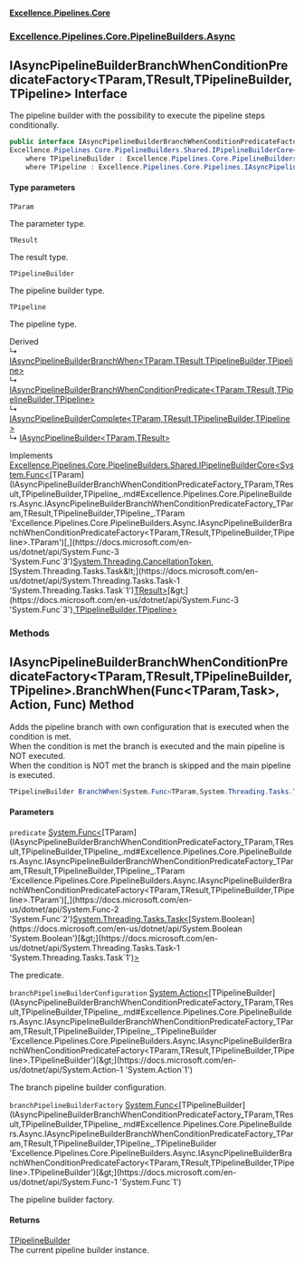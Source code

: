#### [Excellence.Pipelines.Core](Excellence.Pipelines.md 'Excellence.Pipelines')
### [Excellence.Pipelines.Core.PipelineBuilders.Async](Excellence.Pipelines.md#Excellence.Pipelines.Core.PipelineBuilders.Async 'Excellence.Pipelines.Core.PipelineBuilders.Async')

## IAsyncPipelineBuilderBranchWhenConditionPredicateFactory<TParam,TResult,TPipelineBuilder,TPipeline> Interface

The pipeline builder with the possibility to execute the pipeline steps conditionally.

```csharp
public interface IAsyncPipelineBuilderBranchWhenConditionPredicateFactory<TParam,TResult,TPipelineBuilder,out TPipeline> :
Excellence.Pipelines.Core.PipelineBuilders.Shared.IPipelineBuilderCore<System.Func<TParam, System.Threading.CancellationToken, System.Threading.Tasks.Task<TResult>>, TPipelineBuilder, TPipeline>
    where TPipelineBuilder : Excellence.Pipelines.Core.PipelineBuilders.Async.IAsyncPipelineBuilderBranchWhenConditionPredicateFactory<TParam, TResult, TPipelineBuilder, TPipeline>
    where TPipeline : Excellence.Pipelines.Core.Pipelines.IAsyncPipeline<TParam, TResult>
```
#### Type parameters

<a name='Excellence.Pipelines.Core.PipelineBuilders.Async.IAsyncPipelineBuilderBranchWhenConditionPredicateFactory_TParam,TResult,TPipelineBuilder,TPipeline_.TParam'></a>

`TParam`

The parameter type.

<a name='Excellence.Pipelines.Core.PipelineBuilders.Async.IAsyncPipelineBuilderBranchWhenConditionPredicateFactory_TParam,TResult,TPipelineBuilder,TPipeline_.TResult'></a>

`TResult`

The result type.

<a name='Excellence.Pipelines.Core.PipelineBuilders.Async.IAsyncPipelineBuilderBranchWhenConditionPredicateFactory_TParam,TResult,TPipelineBuilder,TPipeline_.TPipelineBuilder'></a>

`TPipelineBuilder`

The pipeline builder type.

<a name='Excellence.Pipelines.Core.PipelineBuilders.Async.IAsyncPipelineBuilderBranchWhenConditionPredicateFactory_TParam,TResult,TPipelineBuilder,TPipeline_.TPipeline'></a>

`TPipeline`

The pipeline type.

Derived  
&#8627; [IAsyncPipelineBuilderBranchWhen&lt;TParam,TResult,TPipelineBuilder,TPipeline&gt;](IAsyncPipelineBuilderBranchWhen_TParam,TResult,TPipelineBuilder,TPipeline_.md 'Excellence.Pipelines.Core.PipelineBuilders.Async.IAsyncPipelineBuilderBranchWhen<TParam,TResult,TPipelineBuilder,TPipeline>')  
&#8627; [IAsyncPipelineBuilderBranchWhenConditionPredicate&lt;TParam,TResult,TPipelineBuilder,TPipeline&gt;](IAsyncPipelineBuilderBranchWhenConditionPredicate_TParam,TResult,TPipelineBuilder,TPipeline_.md 'Excellence.Pipelines.Core.PipelineBuilders.Async.IAsyncPipelineBuilderBranchWhenConditionPredicate<TParam,TResult,TPipelineBuilder,TPipeline>')  
&#8627; [IAsyncPipelineBuilderComplete&lt;TParam,TResult,TPipelineBuilder,TPipeline&gt;](IAsyncPipelineBuilderComplete_TParam,TResult,TPipelineBuilder,TPipeline_.md 'Excellence.Pipelines.Core.PipelineBuilders.Async.IAsyncPipelineBuilderComplete<TParam,TResult,TPipelineBuilder,TPipeline>')  
&#8627; [IAsyncPipelineBuilder&lt;TParam,TResult&gt;](IAsyncPipelineBuilder_TParam,TResult_.md 'Excellence.Pipelines.Core.PipelineBuilders.IAsyncPipelineBuilder<TParam,TResult>')

Implements [Excellence.Pipelines.Core.PipelineBuilders.Shared.IPipelineBuilderCore&lt;](IPipelineBuilderCore_TPipelineDelegate,TPipelineBuilder,TPipeline_.md 'Excellence.Pipelines.Core.PipelineBuilders.Shared.IPipelineBuilderCore<TPipelineDelegate,TPipelineBuilder,TPipeline>')[System.Func&lt;](https://docs.microsoft.com/en-us/dotnet/api/System.Func-3 'System.Func`3')[TParam](IAsyncPipelineBuilderBranchWhenConditionPredicateFactory_TParam,TResult,TPipelineBuilder,TPipeline_.md#Excellence.Pipelines.Core.PipelineBuilders.Async.IAsyncPipelineBuilderBranchWhenConditionPredicateFactory_TParam,TResult,TPipelineBuilder,TPipeline_.TParam 'Excellence.Pipelines.Core.PipelineBuilders.Async.IAsyncPipelineBuilderBranchWhenConditionPredicateFactory<TParam,TResult,TPipelineBuilder,TPipeline>.TParam')[,](https://docs.microsoft.com/en-us/dotnet/api/System.Func-3 'System.Func`3')[System.Threading.CancellationToken](https://docs.microsoft.com/en-us/dotnet/api/System.Threading.CancellationToken 'System.Threading.CancellationToken')[,](https://docs.microsoft.com/en-us/dotnet/api/System.Func-3 'System.Func`3')[System.Threading.Tasks.Task&lt;](https://docs.microsoft.com/en-us/dotnet/api/System.Threading.Tasks.Task-1 'System.Threading.Tasks.Task`1')[TResult](IAsyncPipelineBuilderBranchWhenConditionPredicateFactory_TParam,TResult,TPipelineBuilder,TPipeline_.md#Excellence.Pipelines.Core.PipelineBuilders.Async.IAsyncPipelineBuilderBranchWhenConditionPredicateFactory_TParam,TResult,TPipelineBuilder,TPipeline_.TResult 'Excellence.Pipelines.Core.PipelineBuilders.Async.IAsyncPipelineBuilderBranchWhenConditionPredicateFactory<TParam,TResult,TPipelineBuilder,TPipeline>.TResult')[&gt;](https://docs.microsoft.com/en-us/dotnet/api/System.Threading.Tasks.Task-1 'System.Threading.Tasks.Task`1')[&gt;](https://docs.microsoft.com/en-us/dotnet/api/System.Func-3 'System.Func`3')[,](IPipelineBuilderCore_TPipelineDelegate,TPipelineBuilder,TPipeline_.md 'Excellence.Pipelines.Core.PipelineBuilders.Shared.IPipelineBuilderCore<TPipelineDelegate,TPipelineBuilder,TPipeline>')[TPipelineBuilder](IAsyncPipelineBuilderBranchWhenConditionPredicateFactory_TParam,TResult,TPipelineBuilder,TPipeline_.md#Excellence.Pipelines.Core.PipelineBuilders.Async.IAsyncPipelineBuilderBranchWhenConditionPredicateFactory_TParam,TResult,TPipelineBuilder,TPipeline_.TPipelineBuilder 'Excellence.Pipelines.Core.PipelineBuilders.Async.IAsyncPipelineBuilderBranchWhenConditionPredicateFactory<TParam,TResult,TPipelineBuilder,TPipeline>.TPipelineBuilder')[,](IPipelineBuilderCore_TPipelineDelegate,TPipelineBuilder,TPipeline_.md 'Excellence.Pipelines.Core.PipelineBuilders.Shared.IPipelineBuilderCore<TPipelineDelegate,TPipelineBuilder,TPipeline>')[TPipeline](IAsyncPipelineBuilderBranchWhenConditionPredicateFactory_TParam,TResult,TPipelineBuilder,TPipeline_.md#Excellence.Pipelines.Core.PipelineBuilders.Async.IAsyncPipelineBuilderBranchWhenConditionPredicateFactory_TParam,TResult,TPipelineBuilder,TPipeline_.TPipeline 'Excellence.Pipelines.Core.PipelineBuilders.Async.IAsyncPipelineBuilderBranchWhenConditionPredicateFactory<TParam,TResult,TPipelineBuilder,TPipeline>.TPipeline')[&gt;](IPipelineBuilderCore_TPipelineDelegate,TPipelineBuilder,TPipeline_.md 'Excellence.Pipelines.Core.PipelineBuilders.Shared.IPipelineBuilderCore<TPipelineDelegate,TPipelineBuilder,TPipeline>')
### Methods

<a name='Excellence.Pipelines.Core.PipelineBuilders.Async.IAsyncPipelineBuilderBranchWhenConditionPredicateFactory_TParam,TResult,TPipelineBuilder,TPipeline_.BranchWhen(System.Func_TParam,System.Threading.Tasks.Task_bool__,System.Action_TPipelineBuilder_,System.Func_TPipelineBuilder_)'></a>

## IAsyncPipelineBuilderBranchWhenConditionPredicateFactory<TParam,TResult,TPipelineBuilder,TPipeline>.BranchWhen(Func<TParam,Task<bool>>, Action<TPipelineBuilder>, Func<TPipelineBuilder>) Method

Adds the pipeline branch with own configuration that is executed when the condition is met.  
When the condition is met the branch is executed and the main pipeline is NOT executed.  
When the condition is NOT met the branch is skipped and the main pipeline is executed.

```csharp
TPipelineBuilder BranchWhen(System.Func<TParam,System.Threading.Tasks.Task<bool>> predicate, System.Action<TPipelineBuilder> branchPipelineBuilderConfiguration, System.Func<TPipelineBuilder> branchPipelineBuilderFactory);
```
#### Parameters

<a name='Excellence.Pipelines.Core.PipelineBuilders.Async.IAsyncPipelineBuilderBranchWhenConditionPredicateFactory_TParam,TResult,TPipelineBuilder,TPipeline_.BranchWhen(System.Func_TParam,System.Threading.Tasks.Task_bool__,System.Action_TPipelineBuilder_,System.Func_TPipelineBuilder_).predicate'></a>

`predicate` [System.Func&lt;](https://docs.microsoft.com/en-us/dotnet/api/System.Func-2 'System.Func`2')[TParam](IAsyncPipelineBuilderBranchWhenConditionPredicateFactory_TParam,TResult,TPipelineBuilder,TPipeline_.md#Excellence.Pipelines.Core.PipelineBuilders.Async.IAsyncPipelineBuilderBranchWhenConditionPredicateFactory_TParam,TResult,TPipelineBuilder,TPipeline_.TParam 'Excellence.Pipelines.Core.PipelineBuilders.Async.IAsyncPipelineBuilderBranchWhenConditionPredicateFactory<TParam,TResult,TPipelineBuilder,TPipeline>.TParam')[,](https://docs.microsoft.com/en-us/dotnet/api/System.Func-2 'System.Func`2')[System.Threading.Tasks.Task&lt;](https://docs.microsoft.com/en-us/dotnet/api/System.Threading.Tasks.Task-1 'System.Threading.Tasks.Task`1')[System.Boolean](https://docs.microsoft.com/en-us/dotnet/api/System.Boolean 'System.Boolean')[&gt;](https://docs.microsoft.com/en-us/dotnet/api/System.Threading.Tasks.Task-1 'System.Threading.Tasks.Task`1')[&gt;](https://docs.microsoft.com/en-us/dotnet/api/System.Func-2 'System.Func`2')

The predicate.

<a name='Excellence.Pipelines.Core.PipelineBuilders.Async.IAsyncPipelineBuilderBranchWhenConditionPredicateFactory_TParam,TResult,TPipelineBuilder,TPipeline_.BranchWhen(System.Func_TParam,System.Threading.Tasks.Task_bool__,System.Action_TPipelineBuilder_,System.Func_TPipelineBuilder_).branchPipelineBuilderConfiguration'></a>

`branchPipelineBuilderConfiguration` [System.Action&lt;](https://docs.microsoft.com/en-us/dotnet/api/System.Action-1 'System.Action`1')[TPipelineBuilder](IAsyncPipelineBuilderBranchWhenConditionPredicateFactory_TParam,TResult,TPipelineBuilder,TPipeline_.md#Excellence.Pipelines.Core.PipelineBuilders.Async.IAsyncPipelineBuilderBranchWhenConditionPredicateFactory_TParam,TResult,TPipelineBuilder,TPipeline_.TPipelineBuilder 'Excellence.Pipelines.Core.PipelineBuilders.Async.IAsyncPipelineBuilderBranchWhenConditionPredicateFactory<TParam,TResult,TPipelineBuilder,TPipeline>.TPipelineBuilder')[&gt;](https://docs.microsoft.com/en-us/dotnet/api/System.Action-1 'System.Action`1')

The branch pipeline builder configuration.

<a name='Excellence.Pipelines.Core.PipelineBuilders.Async.IAsyncPipelineBuilderBranchWhenConditionPredicateFactory_TParam,TResult,TPipelineBuilder,TPipeline_.BranchWhen(System.Func_TParam,System.Threading.Tasks.Task_bool__,System.Action_TPipelineBuilder_,System.Func_TPipelineBuilder_).branchPipelineBuilderFactory'></a>

`branchPipelineBuilderFactory` [System.Func&lt;](https://docs.microsoft.com/en-us/dotnet/api/System.Func-1 'System.Func`1')[TPipelineBuilder](IAsyncPipelineBuilderBranchWhenConditionPredicateFactory_TParam,TResult,TPipelineBuilder,TPipeline_.md#Excellence.Pipelines.Core.PipelineBuilders.Async.IAsyncPipelineBuilderBranchWhenConditionPredicateFactory_TParam,TResult,TPipelineBuilder,TPipeline_.TPipelineBuilder 'Excellence.Pipelines.Core.PipelineBuilders.Async.IAsyncPipelineBuilderBranchWhenConditionPredicateFactory<TParam,TResult,TPipelineBuilder,TPipeline>.TPipelineBuilder')[&gt;](https://docs.microsoft.com/en-us/dotnet/api/System.Func-1 'System.Func`1')

The pipeline builder factory.

#### Returns
[TPipelineBuilder](IAsyncPipelineBuilderBranchWhenConditionPredicateFactory_TParam,TResult,TPipelineBuilder,TPipeline_.md#Excellence.Pipelines.Core.PipelineBuilders.Async.IAsyncPipelineBuilderBranchWhenConditionPredicateFactory_TParam,TResult,TPipelineBuilder,TPipeline_.TPipelineBuilder 'Excellence.Pipelines.Core.PipelineBuilders.Async.IAsyncPipelineBuilderBranchWhenConditionPredicateFactory<TParam,TResult,TPipelineBuilder,TPipeline>.TPipelineBuilder')  
The current pipeline builder instance.
